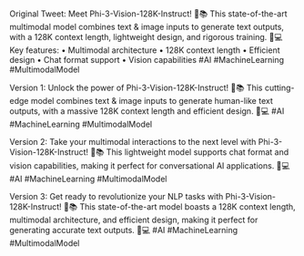 Original Tweet: Meet Phi-3-Vision-128K-Instruct! 🤖📚 This state-of-the-art multimodal model combines text & image inputs to generate text outputs, with a 128K context length, lightweight design, and rigorous training. 🚀💻 Key features: • Multimodal architecture • 128K context length • Efficient design • Chat format support • Vision capabilities #AI #MachineLearning #MultimodalModel

Version 1: Unlock the power of Phi-3-Vision-128K-Instruct! 🤖📚 This cutting-edge model combines text & image inputs to generate human-like text outputs, with a massive 128K context length and efficient design. 🚀💻 #AI #MachineLearning #MultimodalModel

Version 2: Take your multimodal interactions to the next level with Phi-3-Vision-128K-Instruct! 🤖📚 This lightweight model supports chat format and vision capabilities, making it perfect for conversational AI applications. 🚀💻 #AI #MachineLearning #MultimodalModel

Version 3: Get ready to revolutionize your NLP tasks with Phi-3-Vision-128K-Instruct! 🤖📚 This state-of-the-art model boasts a 128K context length, multimodal architecture, and efficient design, making it perfect for generating accurate text outputs. 🚀💻 #AI #MachineLearning #MultimodalModel